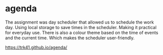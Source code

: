# agenda
The assignment was day scheduler that allowed us to schedule the work day.
Using local storage to save times in the scheduler.
Making it practical for everyday use.
There is also a colour theme based on the time of events and the current time.
Which makes the scheduler user-friendly.

https://trk41.github.io/agenda/

